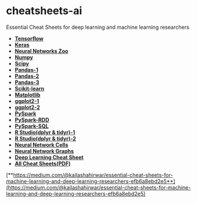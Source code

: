 # cheatsheets-ai

Essential Cheat Sheets for deep learning and machine learning researchers
    
  - [**Tensorflow**](Tensorflow.pdf)<br>
  - [**Keras**](Keras.jpg)<br>
  - [**Neural Networks Zoo**](Neural%20Networks%20Zoo.png)<br>
  - [**Numpy**](Numpy.png)<br>
  - [**Scipy**](Scipy.png)<br>
  - [**Pandas-1**](Pandas-1.jpg)<br>
  - [**Pandas-2**](Pandas-2.jpg)<br>
  - [**Pandas-3**](Pandas-3.png)<br>
  - [**Scikit-learn**](Scikit%20Learn.png)<br>
  - [**Matplotlib**](Matplotlib.png)<br>
  - [**ggplot2-1**](ggplot2-1.jpg)<br>
  - [**ggplot2-2**](ggplot2-2.jpg)<br>
  - [**PySpark**](PySpark.jpg)<br>
  - [**PySpark-RDD**](PySpark-RDD.png)<br>
  - [**PySpark-SQL**](PySpark-SQL.png)<br>
  - [**R Studio(dplyr & tidyr)-1**](Data%20Wrangling%20with%20dplyr%20and%20tidyr%20-%20R%20Studio-1.jpg)<br>
  - [**R Studio(dplyr & tidyr)-2**](Data%20Wrangling%20with%20dplyr%20and%20tidyr%20-%20R%20Studio-2.jpg)<br>
  - [**Neural Network Cells**](Neural%20Network%20Cells.png)<br>
  - [**Neural Network Graphs**](hNeural%20Network%20Graphs.png)<br>
  - [**Deep Learning Cheat Sheet**](hDeep%20Learning%20Cheat%20Sheet-Hacker%20Noon.pdf)<br>
  - [**All Cheat Sheets(PDF)**](All%20Cheat%20Sheets.pdf)<br>
  
[**https://medium.com/@kailashahirwar/essential-cheat-sheets-for-machine-learning-and-deep-learning-researchers-efb6a8ebd2e5**](https://medium.com/@kailashahirwar/essential-cheat-sheets-for-machine-learning-and-deep-learning-researchers-efb6a8ebd2e5)
  
